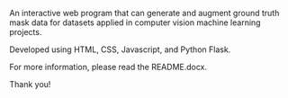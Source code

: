 An interactive web program that can generate and augment ground truth mask data for datasets applied in computer vision  machine learning projects.

Developed using HTML, CSS, Javascript, and Python Flask.

For more information, please read the README.docx.

Thank you!
